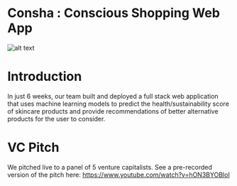 # Consha : Conscious Shopping Web App 
![alt text](https://github.com/MSDS698/2021-product-analytics-group-project-group_1_glean/blob/main/code/app/static/images/logo.png)

# Introduction 
In just 6 weeks, our team built and deployed a full stack web application that uses machine learning models to predict the health/sustainability score of skincare products  and provide recommendations of better alternative products for the user to consider. 

# VC Pitch
We pitched live to a panel of 5 venture capitalists. See a pre-recorded version of the pitch here: https://www.youtube.com/watch?v=hON3BYOBloI

